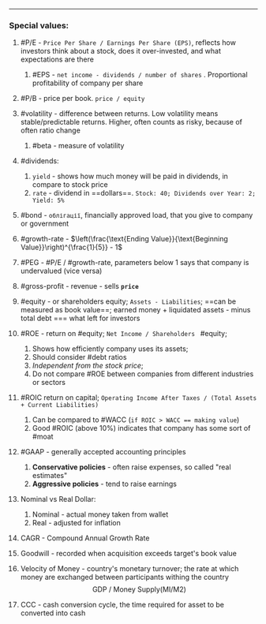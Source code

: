 ***
### Special values:
1. #P/E - `Price Per Share / Earnings Per Share (EPS)`, reflects how investors think about a stock, does it over-invested, and what expectations are there 
	1. #EPS - `net income - dividends / number of shares` . Proportional profitability of company per share 
2. #P/B - price per book. `price / equity`

3. #volatility - difference between returns. Low volatility means stable/predictable returns. Higher, often counts as risky, because of often ratio change 
	1. #beta - measure of volatility 

4. #dividends:
	1. `yield` - shows how much money will be paid in dividends, in compare to stock price 
	2. `rate` - dividend in ==dollars==. `Stock: 40; Dividends over Year: 2; Yield: 5%`

5. #bond - `облігації`, financially approved load, that you give to company or government  

6. #growth-rate -  $\left(\frac{\text{Ending Value}}{\text{Beginning Value}}\right)^{\frac{1}{5}} - 1$  

7. #PEG - #P/E / #growth-rate, parameters below 1 says that company is undervalued (vice versa)

8. #gross-profit - revenue - sells **`price`** 

9. #equity - or shareholders equity; `Assets - Liabilities`; ==can be measured as book value==; earned money + liquidated assets - minus total debt === what left for investors 

10. #ROE - return on #equity; `Net Income / Shareholders ` #equity; 
	1. Shows how efficiently company uses its assets;
	2. Should consider #debt ratios 
	3. *Independent from the stock price*;  
	4. Do not compare #ROE between companies from different industries or sectors

11. #ROIC return on capital; `Operating Income After Taxes / (Total Assets + Current Liabilities)`
	1. Can be compared to #WACC (`if ROIC > WACC == making value`)
	2. Good #ROIC (above 10%) indicates that company has some sort of #moat 

12. #GAAP - generally accepted accounting principles 
	1. **Conservative policies** - often raise expenses, so called "real estimates"
	2. **Aggressive policies** - tend to raise earnings

13. Nominal vs Real Dollar:
	1. Nominal - actual money taken from wallet
	2. Real - adjusted for inflation 

14. CAGR - Compound Annual Growth Rate

15. Goodwill - recorded when acquisition exceeds target's book value 

16. Velocity of Money - country's monetary turnover; the rate at which money are exchanged between participants withing the country $$\text{GDP / Money Supply(MI/M2)}$$
17. CCC - cash conversion cycle, the time required for asset to be converted into cash 